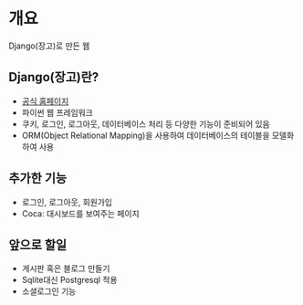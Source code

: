 # 개요
Django(장고)로 만든 웹

## Django(장고)란?
  - [공식 홈페이지](https://www.djangoproject.com/)
  - 파이썬 웹 프레임워크
  - 쿠키, 로그인, 로그아웃, 데이터베이스 처리 등 다양한 기능이 준비되어 있음
  - ORM(Object Relational Mapping)을 사용하여 데이터베이스의 테이블을 모델화하여 사용

## 추가한 기능
  - 로그인, 로그아웃, 회원가입
  - Coca: 대시보드를 보여주는 페이지

## 앞으로 할일
  - 게시판 혹은 블로그 만들기
  - Sqlite대신 Postgresql 적용
  - 소셜로그인 기능